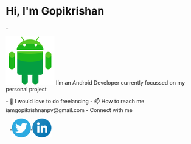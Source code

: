 <H1>Hi, I'm Gopikrishan</H1>
- <p><img src="https://raw.githubusercontent.com/goputtanz/goputtanz/main/images/android.svg"> I’m an Android Developer currently focussed on my personal project</p>
- 💞️ I would love to do freelancing
- 📫 How to reach me iamgopikrishnanpv@gmail.com
- Connect with me
<p>
&nbsp&nbsp&nbsp<a href="https://twitter.com/Gopikrishnnpv?t=T-jis_LphGBc6pdRUpns_Q&s=09">
<img align="center" src="https://raw.githubusercontent.com/goputtanz/goputtanz/main/images/twitter.svg" alt="icon | Twitter" width="50px"/></a><a href="https://www.linkedin.com/in/gopi-krishnan-b46314210">
<img align="center" src="https://raw.githubusercontent.com/goputtanz/goputtanz/main/images/linkedin.svg" alt="icon | LinkedIn" width="50px"/>
</a>
</p>
 


